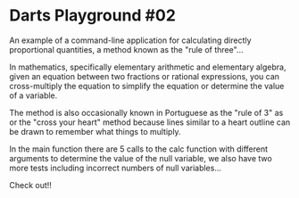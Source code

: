 # Darts Playground #02

An example of a command-line application for calculating directly proportional quantities, a method known as the "rule of three"...

In mathematics, specifically elementary arithmetic and elementary algebra, given an equation between two fractions or rational expressions, you can cross-multiply the equation to simplify the equation or determine the value of a variable.

The method is also occasionally known in Portuguese as the "rule of 3" as or the "cross your heart" method because lines similar to a heart outline can be drawn to remember what things to multiply.

In the main function there are 5 calls to the calc function with different arguments to determine the value of the null variable, we also have two more tests including incorrect numbers of null variables...

Check out!!
